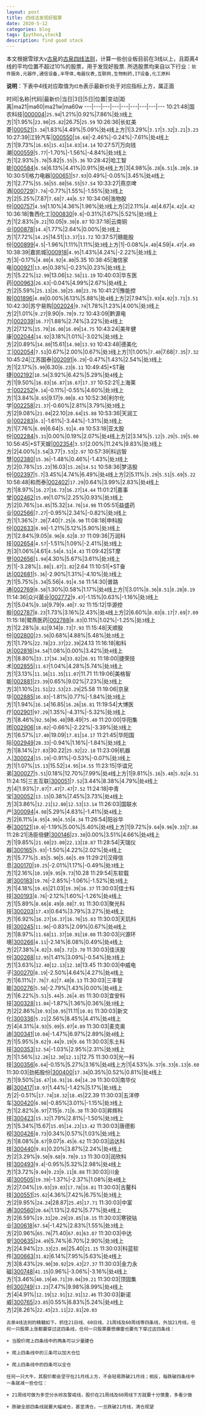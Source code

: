 ```yaml
---
layout: post
title: 四线法发现好股票
date: 2020-5-12
categories: blog
tags: [python,stock]
description: find good stock
---
```



本文根据雪球大v[古泉](https://xueqiu.com/u/7148646888)的[古泉四线法则](https://xueqiu.com/7148646888/130498192)，计算一些创业板目前在3线以上，且距离4线的平均位置不超过10%的股票，用于发现好股票.
所选股票均来自以下行业：`软件服务,元器件,通信设备,半导体,电器仪表,互联网,生物制药,IT设备,化工原料`

**说明**：下表中4线对应取值为`红色`表示最新价处于对应指标上方，属正面


时间|名称|代码|最新价|当日|3日|5日|位置|变动|距离|ma21|ma60|ma21w|ma60w
---|---|---|---|---|---|---|---|---
10:21:48|国农科技|[000004](https://xueqiu.com/S/SZ000004)|`25.94`|1.21%|0.92%|7.86%|处`3`线上方|1|1.95%|`23.90`|`25.82`|26.75|`25.59`
10:26:36|长虹美菱|[000521](https://xueqiu.com/S/SZ000521)|`3.34`|1.83%|4.49%|5.09%|处`4`线上方|1|3.29%|`3.17`|`3.32`|`3.21`|`3.23`
10:27:39|江铃汽车|[000550](https://xueqiu.com/S/SZ000550)|`16.68`|-2.46%|-0.24%|-7.61%|处`4`线上方|1|9.73%|`16.65`|`15.41`|`14.83`|`14.14`
10:27:57|万向钱潮|[000559](https://xueqiu.com/S/SZ000559)|`5.77`|-1.70%|-1.56%|-4.84%|处`3`线上方|1|2.93%|`5.76`|5.82|`5.55`|`5.36`
10:28:42|哈工智能|[000584](https://xueqiu.com/S/SZ000584)|`6.58`|6.13%|4.41%|0.91%|处`4`线上方|3|4.98%|`6.28`|`6.51`|`6.20`|`6.10`
10:30:51|格力电器|[000651](https://xueqiu.com/S/SZ000651)|`57.93`|0.49%|-0.05%|3.45%|处`4`线上方|1|2.77%|`55.56`|`55.80`|`56.55`|`57.54`
10:33:27|燕京啤酒|[000729](https://xueqiu.com/S/SZ000729)|`7.74`|-0.77%|1.55%|-1.55%|处`3`线上方|2|5.25%|7.87|`7.68`|`7.44`|`6.57`
10:34:06|浩物股份|[000757](https://xueqiu.com/S/SZ000757)|`4.59`|1.10%|4.36%|1.96%|处`3`线上方|2|2.11%|`4.48`|4.67|`4.42`|`4.42`
10:36:18|鲁西化工|[000830](https://xueqiu.com/S/SZ000830)|`9.6`|-0.31%|1.67%|5.52%|处`3`线上方|1|2.83%|`9.21`|10.05|`9.30`|`8.87`
10:37:18|云南铜业|[000878](https://xueqiu.com/S/SZ000878)|`14.4`|1.77%|2.64%|0.00%|处`3`线上方|1|7.72%|`14.25`|14.51|`13.37`|`11.72`
10:37:57|赣能股份|[000899](https://xueqiu.com/S/SZ000899)|`4.5`|-1.96%|1.11%|1.11%|处`3`线上方|1|-0.08%|`4.48`|4.59|`4.47`|`4.49`
10:38:39|嘉凯城|[000918](https://xueqiu.com/S/SZ000918)|`4.95`|1.43%|4.24%|-2.22%|处`3`线上方|3|-0.17%|`4.80`|`4.92`|`4.80`|5.35
10:38:45|海信家电|[000921](https://xueqiu.com/S/SZ000921)|`13.05`|0.38%|-0.23%|0.23%|处`3`线上方|1|5.22%|`12.99`|13.06|`12.56`|`11.19`
10:40:03|华东医药|[000963](https://xueqiu.com/S/SZ000963)|`26.63`|-0.04%|4.99%|2.67%|处`4`线上方|2|5.59%|`25.13`|`26.38`|`25.80`|`23.76`
10:41:21|豫能控股|[001896](https://xueqiu.com/S/SZ001896)|`4.08`|0.00%|6.13%|5.88%|处`4`线上方|2|7.94%|`3.93`|`4.02`|`3.71`|`3.51`
10:42:30|苏宁易购|[002024](https://xueqiu.com/S/SZ002024)|`9.74`|1.78%|1.23%|4.00%|处`3`线上方|2|1.01%|`9.27`|9.90|`9.70`|`9.72`
10:43:09|黔源电力|[002039](https://xueqiu.com/S/SZ002039)|`16.77`|1.88%|2.74%|3.22%|处`4`线上方|2|7.12%|`15.79`|`16.08`|`16.09`|`14.75`
10:43:24|美年健康|[002044](https://xueqiu.com/S/SZ002044)|`14.92`|3.18%|1.01%|-3.02%|处`3`线上方|2|0.89%|`14.80`|15.61|`14.90`|`13.93`
10:43:48|德美化工|[002054](https://xueqiu.com/S/SZ002054)|`7.51`|0.67%|2.00%|0.67%|处`3`线上方|1|1.00%|`7.40`|7.68|`7.35`|`7.32`
10:45:24|江苏国泰|[002091](https://xueqiu.com/S/SZ002091)|`6.29`|-0.47%|1.43%|2.54%|处`3`线上方|1|2.17%|`5.99`|6.30|`6.23`|`6.11`
10:49:45|*ST融捷|[002192](https://xueqiu.com/S/SZ002192)|`18.54`|3.92%|6.42%|5.29%|处`4`线上方|1|9.50%|`16.83`|`16.87`|`16.67`|`17.37`
10:52:21|上海莱士|[002252](https://xueqiu.com/S/SZ002252)|`9.14`|-0.11%|-0.55%|4.60%|处`3`线上方|1|3.84%|`8.65`|9.17|`9.00`|`8.43`
10:52:36|利尔化学|[002258](https://xueqiu.com/S/SZ002258)|`21.37`|-0.60%|2.81%|3.79%|处`3`线上方|2|9.08%|`21.04`|22.10|`20.64`|`15.88`
10:53:36|天润工业|[002283](https://xueqiu.com/S/SZ002283)|`6.1`|-1.61%|-3.44%|-1.31%|处`3`线上方|1|7.76%|`6.09`|6.64|`5.91`|`4.49`
10:53:18|亚太股份|[002284](https://xueqiu.com/S/SZ002284)|`5.31`|0.00%|0.19%|2.07%|处`4`线上方|2|3.14%|`5.12`|`5.29`|`5.19`|`5.00`
10:56:45|*ST天娱|[002354](https://xueqiu.com/S/SZ002354)|`3.57`|2.00%|11.24%|9.83%|处`3`线上方|2|4.00%|`3.54`|3.77|`3.53`|`2.97`
10:57:39|科远智慧|[002380](https://xueqiu.com/S/SZ002380)|`15.36`|-1.48%|0.46%|-1.43%|处`3`线上方|2|0.78%|`15.23`|16.03|`15.26`|`14.51`
10:58:36|梦洁股份|[002397](https://xueqiu.com/S/SZ002397)|`5.7`|3.45%|4.74%|6.49%|处`4`线上方|2|5.11%|`5.29`|`5.51`|`5.69`|`5.22`
10:58:48|和而泰|[002402](https://xueqiu.com/S/SZ002402)|`17.29`|0.64%|3.99%|2.83%|处`4`线上方|1|8.97%|`16.27`|`16.73`|`16.27`|`14.44`
11:01:21|嘉事堂|[002462](https://xueqiu.com/S/SZ002462)|`15.09`|1.07%|2.25%|0.93%|处`3`线上方|2|0.76%|`14.85`|15.32|`14.76`|`14.98`
11:05:51|益盛药业|[002566](https://xueqiu.com/S/SZ002566)|`7.27`|-0.95%|2.34%|-0.82%|处`3`线上方|1|1.36%|`7.20`|7.40|`7.25`|`6.90`
11:08:18|申科股份|[002633](https://xueqiu.com/S/SZ002633)|`8.99`|-1.21%|5.12%|5.90%|处`3`线上方|1|2.84%|9.05|`8.96`|`8.62`|`8.37`
11:09:36|万润科技|[002654](https://xueqiu.com/S/SZ002654)|`4.57`|-1.51%|1.09%|-2.41%|处`3`线上方|3|1.06%|4.61|`4.54`|`4.51`|`4.43`
11:09:42|ST摩登|[002656](https://xueqiu.com/S/SZ002656)|`1.94`|4.30%|5.67%|3.61%|处`3`线上方|1|-3.28%|`1.88`|`1.87`|`1.82`|2.64
11:10:51|*ST奋达|[002681](https://xueqiu.com/S/SZ002681)|`5.36`|-2.90%|1.31%|-4.10%|处`3`线上方|1|5.75%|`5.34`|5.56|`4.91`|`4.58`
11:14:30|普路通|[002769](https://xueqiu.com/S/SZ002769)|`8.58`|1.30%|0.58%|1.17%|处`4`线上方|1|3.01%|`8.36`|`8.51`|`8.28`|`8.19`
11:14:36|众兴菌业|[002772](https://xueqiu.com/S/SZ002772)|`9.47`|-1.15%|0.63%|-1.16%|处`3`线上方|1|5.04%|`9.18`|9.79|`9.40`|`7.92`
11:15:12|华源控股|[002787](https://xueqiu.com/S/SZ002787)|`8.23`|1.73%|3.16%|2.43%|处`4`线上方|2|6.60%|`8.03`|`8.17`|`7.69`|`7.09`
11:15:18|鹭燕医药|[002788](https://xueqiu.com/S/SZ002788)|`8.83`|0.11%|1.02%|-1.25%|处`3`线上方|1|2.28%|`8.82`|9.14|`8.73`|`7.93`
11:15:48|天顺股份|[002800](https://xueqiu.com/S/SZ002800)|`23.56`|0.68%|4.88%|5.48%|处`3`线上方|1|1.79%|`22.78`|`23.37`|`22.39`|24.13
11:16:18|和科达|[002816](https://xueqiu.com/S/SZ002816)|`34.54`|1.08%|0.00%|3.42%|处`4`线上方|1|8.80%|`33.17`|`34.34`|`33.82`|`26.91`
11:18:00|捷荣技术|[002855](https://xueqiu.com/S/SZ002855)|`11.67`|1.04%|4.28%|5.74%|处`3`线上方|1|3.13%|`11.16`|`11.35`|`11.07`|11.71
11:19:06|美格智能|[002881](https://xueqiu.com/S/SZ002881)|`23.39`|0.65%|9.02%|7.23%|处`3`线上方|3|1.10%|`21.51`|`22.53`|`23.29`|25.58
11:19:06|京泉华|[002885](https://xueqiu.com/S/SZ002885)|`16.83`|-1.81%|0.77%|-1.84%|处`3`线上方|1|1.94%|`16.14`|16.85|`16.26`|`16.81`
11:19:54|大博医疗|[002901](https://xueqiu.com/S/SZ002901)|`97.29`|1.35%|-4.31%|-5.32%|处`3`线上方|1|8.46%|`92.56`|`96.40`|98.49|`75.40`
11:20:00|华阳集团|[002906](https://xueqiu.com/S/SZ002906)|`18.02`|-0.66%|-2.22%|-3.39%|处`3`线上方|1|6.57%|`17.40`|19.09|`17.81`|`14.17`
11:21:45|华阳国际|[002949](https://xueqiu.com/S/SZ002949)|`28.33`|-0.94%|1.16%|-1.84%|处`3`线上方|1|8.14%|`27.83`|30.22|`25.92`|`22.18`
11:23:09|机器人|[300024](https://xueqiu.com/S/SZ300024)|`15.19`|-0.91%|-0.53%|-0.07%|处`3`线上方|1|1.07%|`15.13`|15.52|`14.95`|`14.55`
11:23:15|华谊兄弟|[300027](https://xueqiu.com/S/SZ300027)|`5.51`|0.18%|12.70%|7.99%|处`4`线上方|1|9.81%|`5.16`|`5.48`|`5.02`|`4.51`
11:24:15|三五互联|[300051](https://xueqiu.com/S/SZ300051)|`7.52`|3.44%|8.38%|4.79%|处`4`线上方|4|1.93%|`7.07`|`7.47`|`7.47`|`7.52`
11:24:18|中青宝|[300052](https://xueqiu.com/S/SZ300052)|`13.15`|0.38%|7.45%|3.73%|处`4`线上方|3|3.86%|`12.21`|`12.80`|`12.53`|`13.14`
11:26:03|国联水产|[300094](https://xueqiu.com/S/SZ300094)|`4.98`|5.29%|4.83%|-1.41%|处`4`线上方|2|6.11%|`4.95`|`4.96`|`4.55`|`4.34`
11:26:54|阳谷华泰|[300121](https://xueqiu.com/S/SZ300121)|`10.0`|-1.19%|5.00%|5.40%|处`4`线上方|1|9.72%|`9.64`|`9.96`|`9.33`|`7.84`
11:28:21|汤臣倍健|[300146](https://xueqiu.com/S/SZ300146)|`23.38`|0.00%|3.51%|4.66%|处`4`线上方|1|9.85%|`21.60`|`23.00`|`22.13`|`18.87`
11:28:54|天瑞仪器|[300165](https://xueqiu.com/S/SZ300165)|`5.93`|-1.50%|4.22%|2.02%|处`4`线上方|1|5.77%|`5.85`|`5.90`|`5.66`|`5.09`
11:29:21|汉得信息|[300170](https://xueqiu.com/S/SZ300170)|`10.25`|-2.01%|1.17%|-0.49%|处`3`线上方|1|2.16%|`10.19`|`9.95`|`9.73`|10.28
11:29:54|东软载波|[300183](https://xueqiu.com/S/SZ300183)|`19.76`|-2.85%|-1.06%|-1.52%|处`3`线上方|1|4.18%|`19.65`|21.03|`19.39`|`16.37`
11:30:03|佳士科技|[300193](https://xueqiu.com/S/SZ300193)|`8.76`|-2.12%|1.60%|-1.26%|处`4`线上方|1|5.89%|`8.66`|`8.49`|`8.08`|`7.91`
11:30:03|聚光科技|[300203](https://xueqiu.com/S/SZ300203)|`17.43`|0.64%|3.79%|3.27%|处`4`线上方|1|6.92%|`16.27`|`16.37`|`16.76`|`15.83`
11:30:03|天玑科技|[300245](https://xueqiu.com/S/SZ300245)|`11.96`|-0.83%|2.09%|0.67%|处`4`线上方|1|8.97%|`11.68`|`11.37`|`10.91`|`10.08`
11:30:03|兴源环境|[300266](https://xueqiu.com/S/SZ300266)|`4.11`|-2.14%|6.08%|0.49%|处`4`线上方|2|7.38%|`4.02`|`3.88`|`3.72`|`3.70`
11:30:03|佳沃股份|[300268](https://xueqiu.com/S/SZ300268)|`12.95`|1.41%|3.09%|-0.54%|处`3`线上方|1|3.63%|`12.40`|`12.13`|`12.10`|13.45
11:30:03|中威电子|[300270](https://xueqiu.com/S/SZ300270)|`8.19`|-2.50%|4.64%|4.27%|处`4`线上方|1|6.11%|`7.76`|`7.62`|`7.40`|`8.13`
11:30:03|三丰智能|[300276](https://xueqiu.com/S/SZ300276)|`5.58`|-2.79%|1.43%|0.00%|处`4`线上方|1|6.22%|`5.51`|`5.44`|`5.26`|`4.85`
11:30:03|宜安科技|[300328](https://xueqiu.com/S/SZ300328)|`11.04`|-1.87%|1.36%|0.36%|处`3`线上方|2|2.86%|`10.93`|`10.95`|11.11|`10.01`
11:30:03|新文化|[300336](https://xueqiu.com/S/SZ300336)|`5.21`|2.56%|8.45%|4.41%|处`4`线上方|4|4.31%|`4.93`|`5.09`|`5.07`|`4.89`
11:30:03|麦克奥迪|[300341](https://xueqiu.com/S/SZ300341)|`10.04`|-1.47%|6.97%|2.89%|处`4`线上方|1|5.95%|`9.62`|`9.44`|`9.19`|`9.66`
11:30:03|东土科技|[300353](https://xueqiu.com/S/SZ300353)|`12.54`|-1.03%|2.95%|2.31%|处`3`线上方|1|1.56%|`12.26`|`12.30`|`12.11`|12.75
11:30:03|光一科技|[300356](https://xueqiu.com/S/SZ300356)|`6.64`|-0.15%|5.27%|3.16%|处`4`线上方|1|4.53%|`6.37`|`6.33`|`6.13`|`6.60`
11:30:03|劲拓股份|[300400](https://xueqiu.com/S/SZ300400)|`17.34`|0.35%|0.52%|0.81%|处`4`线上方|1|9.50%|`16.47`|`16.91`|`16.04`|`14.20`
11:30:03|南华仪器|[300417](https://xueqiu.com/S/SZ300417)|`18.97`|1.44%|-1.42%|5.17%|处`3`线上方|2|-0.51%|`17.74`|`18.32`|`18.45`|22.39
11:30:03|五洋停车|[300420](https://xueqiu.com/S/SZ300420)|`6.98`|-0.85%|3.01%|-1.15%|处`3`线上方|1|2.82%|`6.97`|7.15|`6.71`|`6.38`
11:30:03|昇辉科技|[300423](https://xueqiu.com/S/SZ300423)|`15.32`|1.79%|2.81%|-1.50%|处`3`线上方|1|5.34%|15.67|`15.05`|`14.23`|`13.42`
11:30:03|唐德影视|[300426](https://xueqiu.com/S/SZ300426)|`8.73`|0.34%|0.57%|1.03%|处`3`线上方|1|8.08%|`8.67`|9.07|`8.45`|`6.62`
11:30:03|运达科技|[300440](https://xueqiu.com/S/SZ300440)|`9.81`|0.20%|3.87%|2.24%|处`4`线上方|2|3.29%|`9.50`|`9.68`|`9.70`|`9.13`
11:30:03|润欣科技|[300493](https://xueqiu.com/S/SZ300493)|`9.4`|-0.95%|5.32%|2.98%|处`4`线上方|1|3.72%|`9.04`|`9.23`|`9.11`|`8.88`
11:30:03|川金诺|[300505](https://xueqiu.com/S/SZ300505)|`19.39`|-1.37%|-2.37%|1.08%|处`4`线上方|2|7.04%|`19.03`|`19.03`|`17.78`|`16.81`
11:30:03|古鳌科技|[300551](https://xueqiu.com/S/SZ300551)|`25.62`|4.36%|7.42%|6.75%|处`3`线上方|2|9.95%|`24.24`|28.87|`25.45`|`17.71`
11:30:03|中富通|[300560](https://xueqiu.com/S/SZ300560)|`20.64`|1.13%|2.62%|5.77%|处`4`线上方|2|6.59%|`19.31`|`20.29`|`19.85`|`18.15`
11:30:03|寒锐钴业|[300618](https://xueqiu.com/S/SZ300618)|`67.54`|-1.42%|2.83%|1.55%|处`3`线上方|2|0.96%|`65.76`|71.40|`67.01`|`63.87`
11:30:03|中达安|[300635](https://xueqiu.com/S/SZ300635)|`24.49`|5.74%|6.70%|2.90%|处`3`线上方|2|4.94%|`23.33`|`23.86`|25.40|`21.15`
11:30:03|科蓝软件|[300663](https://xueqiu.com/S/SZ300663)|`31.82`|6.14%|7.95%|5.63%|处`4`线上方|3|8.43%|`29.90`|`30.92`|`29.43`|`27.37`
11:30:03|金力永磁|[300748](https://xueqiu.com/S/SZ300748)|`41.15`|0.96%|-3.06%|-3.16%|处`4`线上方|1|3.46%|`40.19`|`40.71`|`39.04`|`39.21`
11:30:03|顶固集创|[300749](https://xueqiu.com/S/SZ300749)|`13.23`|7.47%|9.98%|8.99%|处`4`线上方|4|4.91%|`12.19`|`12.91`|`12.91`|`12.46`
11:30:03|新诺威|[300765](https://xueqiu.com/S/SZ300765)|`23.85`|0.55%|6.83%|5.24%|处`4`线上方|2|8.26%|`22.45`|`23.11`|`22.81`|`20.03`

```
古泉4线法则的精髓如下。抓住21日线、60日线、21周线及60周线等四条线，外加21月线，任何一只股票上涨都要穿过这四条线，任何一只股票要想爆雷也要先下穿过这四条线：

+ 当股价爬上四条线中的两条可以少量建仓

+ 爬上四条线中的三条可以加大仓位

+ 爬上四条线中的四条可以全仓

任何一只大牛，其股价都会坚守在21月线上方，不会轻易跌破21月线；相反，每跌破四条线中一条就减一些仓位：

+ 21周线可做为多空分水岭及警戒线，股价在21周线及60周线下方就要十分慎重，多看少做

+ 跌破全部四条线就要大幅减仓，甚至清仓，一旦跌破21月线，清仓观望
```